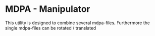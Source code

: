 # MDPA - Manipulator
This utility is designed to combine several mdpa-files. Furthermore the single mdpa-files can be rotated / translated
